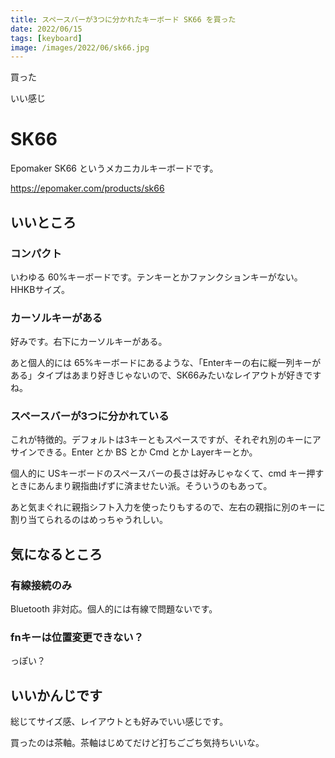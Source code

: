 ```yaml
---
title: スペースバーが3つに分かれたキーボード SK66 を買った
date: 2022/06/15
tags: [keyboard]
image: /images/2022/06/sk66.jpg
---
```


買った

いい感じ

# SK66

Epomaker SK66 というメカニカルキーボードです。

https://epomaker.com/products/sk66

## いいところ
### コンパクト

いわゆる 60%キーボードです。テンキーとかファンクションキーがない。HHKBサイズ。

### カーソルキーがある

好みです。右下にカーソルキーがある。

あと個人的には 65%キーボードにあるような、「Enterキーの右に縦一列キーがある」タイプはあまり好きじゃないので、SK66みたいなレイアウトが好きですね。

### スペースバーが3つに分かれている

これが特徴的。デフォルトは3キーともスペースですが、それぞれ別のキーにアサインできる。Enter とか BS とか Cmd とか Layerキーとか。

個人的に USキーボードのスペースバーの長さは好みじゃなくて、cmd キー押すときにあんまり親指曲げずに済ませたい派。そういうのもあって。

あと気まぐれに親指シフト入力を使ったりもするので、左右の親指に別のキーに割り当てられるのはめっちゃうれしい。

## 気になるところ

### 有線接続のみ

Bluetooth 非対応。個人的には有線で問題ないです。

### fnキーは位置変更できない？

っぽい？

## いいかんじです

総じてサイズ感、レイアウトとも好みでいい感じです。

買ったのは茶軸。茶軸はじめてだけど打ちごごち気持ちいいな。
